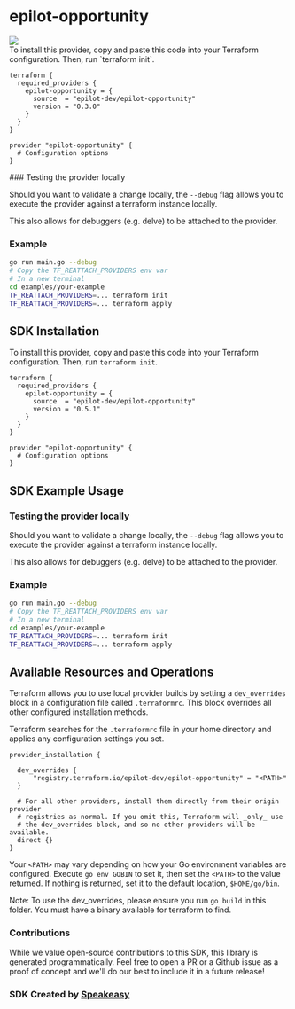 # epilot-opportunity

<div align="left">
    <a href="https://speakeasyapi.dev/"><img src="https://custom-icon-badges.demolab.com/badge/-Built%20By%20Speakeasy-212015?style=for-the-badge&logoColor=FBE331&logo=speakeasy&labelColor=545454" /></a>
</div>

<no value>
<!-- Start SDK <no value> -->
To install this provider, copy and paste this code into your Terraform configuration. Then, run `terraform init`.

```hcl
terraform {
  required_providers {
    epilot-opportunity = {
      source  = "epilot-dev/epilot-opportunity"
      version = "0.3.0"
    }
  }
}

provider "epilot-opportunity" {
  # Configuration options
}
```
<!-- End SDK <no value> -->

<no value>
<!-- Start SDK <no value> -->
### Testing the provider locally

Should you want to validate a change locally, the `--debug` flag allows you to execute the provider against a terraform instance locally.

This also allows for debuggers (e.g. delve) to be attached to the provider.

### Example

```sh
go run main.go --debug
# Copy the TF_REATTACH_PROVIDERS env var
# In a new terminal
cd examples/your-example
TF_REATTACH_PROVIDERS=... terraform init
TF_REATTACH_PROVIDERS=... terraform apply
```
<!-- End SDK <no value> -->

<no value>
<!-- Start SDK <no value> -->

<!-- End SDK <no value> -->

<!-- Start SDK Installation [installation] -->
## SDK Installation

To install this provider, copy and paste this code into your Terraform configuration. Then, run `terraform init`.

```hcl
terraform {
  required_providers {
    epilot-opportunity = {
      source  = "epilot-dev/epilot-opportunity"
      version = "0.5.1"
    }
  }
}

provider "epilot-opportunity" {
  # Configuration options
}
```
<!-- End SDK Installation [installation] -->

<!-- Start SDK Example Usage [usage] -->
## SDK Example Usage

### Testing the provider locally

Should you want to validate a change locally, the `--debug` flag allows you to execute the provider against a terraform instance locally.

This also allows for debuggers (e.g. delve) to be attached to the provider.

### Example

```sh
go run main.go --debug
# Copy the TF_REATTACH_PROVIDERS env var
# In a new terminal
cd examples/your-example
TF_REATTACH_PROVIDERS=... terraform init
TF_REATTACH_PROVIDERS=... terraform apply
```
<!-- End SDK Example Usage [usage] -->

<!-- Start Available Resources and Operations [operations] -->
## Available Resources and Operations


<!-- End Available Resources and Operations [operations] -->

<!-- Placeholder for Future Speakeasy SDK Sections -->

Terraform allows you to use local provider builds by setting a `dev_overrides` block in a configuration file called `.terraformrc`. This block overrides all other configured installation methods.

Terraform searches for the `.terraformrc` file in your home directory and applies any configuration settings you set.

```
provider_installation {

  dev_overrides {
      "registry.terraform.io/epilot-dev/epilot-opportunity" = "<PATH>"
  }

  # For all other providers, install them directly from their origin provider
  # registries as normal. If you omit this, Terraform will _only_ use
  # the dev_overrides block, and so no other providers will be available.
  direct {}
}
```

Your `<PATH>` may vary depending on how your Go environment variables are configured. Execute `go env GOBIN` to set it, then set the `<PATH>` to the value returned. If nothing is returned, set it to the default location, `$HOME/go/bin`.

Note: To use the dev_overrides, please ensure you run `go build` in this folder. You must have a binary available for terraform to find.

### Contributions

While we value open-source contributions to this SDK, this library is generated programmatically.
Feel free to open a PR or a Github issue as a proof of concept and we'll do our best to include it in a future release!

### SDK Created by [Speakeasy](https://docs.speakeasyapi.dev/docs/using-speakeasy/client-sdks)
